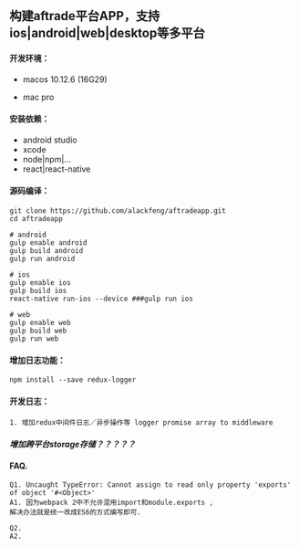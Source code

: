 ```

```

## 构建aftrade平台APP，支持ios\|android\|web\|desktop等多平台

#### 开发环境：

* macos 10.12.6 \(16G29\)

* mac pro

#### 安装依赖：

* android studio
* xcode
* node\|npm\|...
* react\|react-native

#### 源码编译：

```
git clone https://github.com/alackfeng/aftradeapp.git
cd aftradeapp

# android
gulp enable android
gulp build android
gulp run android

# ios
gulp enable ios
gulp build ios
react-native run-ios --device ###gulp run ios

# web
gulp enable web
gulp build web
gulp run web
```

#### 增加日志功能：

```
npm install --save redux-logger
```

#### 开发日志：

```
1. 增加redux中间件日志／异步操作等 logger promise array to middleware
```

#### _增加跨平台storage存储？？？？？_

#### FAQ.

```
Q1. Uncaught TypeError: Cannot assign to read only property 'exports' of object '#<Object>'
A1. 因为webpack 2中不允许混用import和module.exports ,
解决办法就是统一改成ES6的方式编写即可.

Q2.
A2.
```



